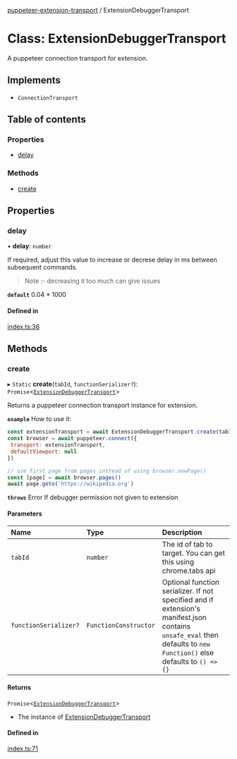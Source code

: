 [puppeteer-extension-transport](../README.md) / ExtensionDebuggerTransport

# Class: ExtensionDebuggerTransport

A puppeteer connection transport for extension.

## Implements

- `ConnectionTransport`

## Table of contents

### Properties

- [delay](ExtensionDebuggerTransport.md#delay)

### Methods

- [create](ExtensionDebuggerTransport.md#create)

## Properties

### delay

• **delay**: `number`

If required, adjust this value to increase or decrese delay in ms between subsequent commands.
> Note :- decreasing it too much can give issues

**`default`** 0.04 * 1000

#### Defined in

[index.ts:36](https://github.com/gajananpp/puppeteer-extension-transport/blob/11bf2e4/lib/index.ts#L36)

## Methods

### create

▸ `Static` **create**(`tabId`, `functionSerializer?`): `Promise`<[`ExtensionDebuggerTransport`](ExtensionDebuggerTransport.md)\>

Returns a puppeteer connection transport instance for extension.

**`example`**
How to use it:
```javascript
const extensionTransport = await ExtensionDebuggerTransport.create(tabId)
const browser = await puppeteer.connect({
 transport: extensionTransport,
 defaultViewport: null
})

// use first page from pages instead of using browser.newPage()
const [page] = await browser.pages()
await page.goto('https://wikipedia.org')
```

**`throws`** Error
If debugger permission not given to extension

#### Parameters

| Name | Type | Description |
| :------ | :------ | :------ |
| `tabId` | `number` | The id of tab to target. You can get this using chrome.tabs api |
| `functionSerializer?` | `FunctionConstructor` | Optional function serializer. If not specified and if extension's manifest.json contains `unsafe_eval` then defaults to `new Function()` else defaults to `() => {}` |

#### Returns

`Promise`<[`ExtensionDebuggerTransport`](ExtensionDebuggerTransport.md)\>

- The instance of [ExtensionDebuggerTransport](ExtensionDebuggerTransport.md)

#### Defined in

[index.ts:71](https://github.com/gajananpp/puppeteer-extension-transport/blob/11bf2e4/lib/index.ts#L71)
